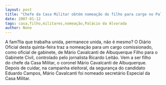 ```yaml
---
layout: post
title: "Chefe da Casa Militar obtém nomeação do filho para cargo no Palácio"
date: 2007-01-12
tags: casa,filho,militares,nomeação,Palácio da Alvorada
author: None
---
```

A fam?lia que trabalha unida, permanece unida, não é mesmo?
O Diário Oficial desta quinta-feira traz a nomeação para um cargo comissionado, como oficial de gabinete, de Mário Cavalcanti de Albuquerque Filho para o Gabinete Civil, controlado pelo jornalista Ricardo Leitão. 
Vem a ser filho do&nbsp;chefe da Casa Militar, o coronel Mário Cavalcanti de Albuquerque.
Depois de cuidar, na campanha eleitoral, da segurança do candidato Eduardo Campos, Mário Cavalcanti foi nomeado secretário Especial da Casa Militar. 